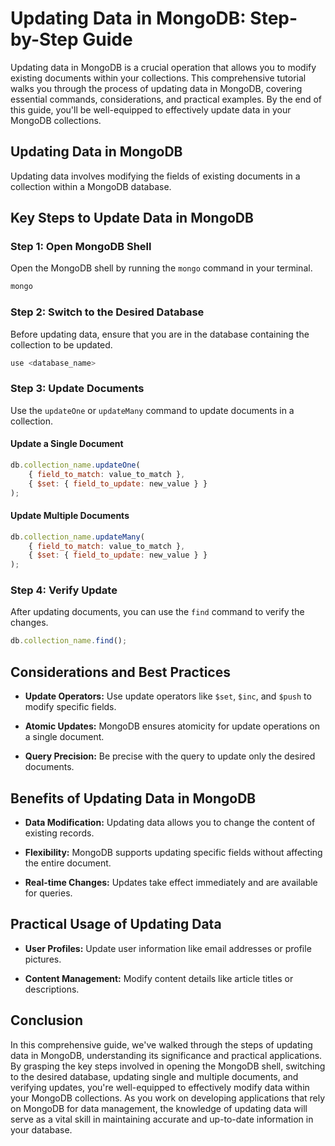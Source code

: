 # Updating Data in MongoDB: Step-by-Step Guide

Updating data in MongoDB is a crucial operation that allows you to modify existing documents within your collections. This comprehensive tutorial walks you through the process of updating data in MongoDB, covering essential commands, considerations, and practical examples. By the end of this guide, you'll be well-equipped to effectively update data in your MongoDB collections.

## Updating Data in MongoDB

Updating data involves modifying the fields of existing documents in a collection within a MongoDB database.

## Key Steps to Update Data in MongoDB

### Step 1: Open MongoDB Shell

Open the MongoDB shell by running the `mongo` command in your terminal.

```bash
mongo
```

### Step 2: Switch to the Desired Database

Before updating data, ensure that you are in the database containing the collection to be updated.

```javascript
use <database_name>
```

### Step 3: Update Documents

Use the `updateOne` or `updateMany` command to update documents in a collection.

#### Update a Single Document

```javascript
db.collection_name.updateOne(
    { field_to_match: value_to_match },
    { $set: { field_to_update: new_value } }
);
```

#### Update Multiple Documents

```javascript
db.collection_name.updateMany(
    { field_to_match: value_to_match },
    { $set: { field_to_update: new_value } }
);
```

### Step 4: Verify Update

After updating documents, you can use the `find` command to verify the changes.

```javascript
db.collection_name.find();
```

## Considerations and Best Practices

- **Update Operators:** Use update operators like `$set`, `$inc`, and `$push` to modify specific fields.

- **Atomic Updates:** MongoDB ensures atomicity for update operations on a single document.

- **Query Precision:** Be precise with the query to update only the desired documents.

## Benefits of Updating Data in MongoDB

- **Data Modification:** Updating data allows you to change the content of existing records.

- **Flexibility:** MongoDB supports updating specific fields without affecting the entire document.

- **Real-time Changes:** Updates take effect immediately and are available for queries.

## Practical Usage of Updating Data

- **User Profiles:** Update user information like email addresses or profile pictures.

- **Content Management:** Modify content details like article titles or descriptions.

## Conclusion

In this comprehensive guide, we've walked through the steps of updating data in MongoDB, understanding its significance and practical applications. By grasping the key steps involved in opening the MongoDB shell, switching to the desired database, updating single and multiple documents, and verifying updates, you're well-equipped to effectively modify data within your MongoDB collections. As you work on developing applications that rely on MongoDB for data management, the knowledge of updating data will serve as a vital skill in maintaining accurate and up-to-date information in your database.